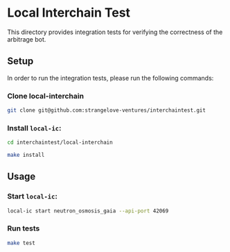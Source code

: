 # Local Interchain Test

This directory provides integration tests for verifying the correctness of the arbitrage bot.

## Setup

In order to run the integration tests, please run the following commands:

### Clone local-interchain

```bash
git clone git@github.com:strangelove-ventures/interchaintest.git
```

### Install `local-ic`:

```bash
cd interchaintest/local-interchain

make install
```

## Usage

### Start `local-ic`:

```bash
local-ic start neutron_osmosis_gaia --api-port 42069
```

### Run tests

```bash
make test
```
